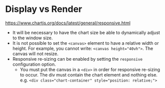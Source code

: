 # Display vs Render
https://www.chartjs.org/docs/latest/general/responsive.html
- It will be necessary to have the chart size be able to dynamically adjust to
  the window size.
- It is not possible to set the `<canvas>` element to have a
  relative width or height. For example, you cannot write:
  `<canvas height="40vh">`. The canvas will not resize.
- Responsive re-sizing can be enabled by setting the `responsive`
  configuration option.
  - You must put the canvas in a `<div>` in order for responsive re-sizing to
    occur. The div must contain the chart element and nothing else.
    e.g. `<div class="chart-container" style="position: relative;">`
